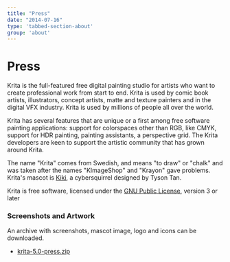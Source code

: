 ```yaml
---
title: "Press"
date: "2014-07-16"
type: 'tabbed-section-about'
group: 'about'
---
```


# Press

Krita is the full-featured free digital painting studio for artists who want to create professional work from start to end. Krita is used by comic book artists, illustrators, concept artists, matte and texture painters and in the digital VFX industry. Krita is used by millions of people all over the world.

Krita has several features that are unique or a first among free software painting applications: support for colorspaces other than RGB, like CMYK, support for HDR painting, painting assistants, a perspective grid. The Krita developers are keen to support the artistic community that has grown around Krita.

The name "Krita" comes from Swedish, and means "to draw" or "chalk" and was taken after the names "KImageShop" and "Krayon" gave problems. Krita's mascot is [Kiki](https://krita.org/en/about/kiki/), a cybersquirrel designed by Tyson Tan.

Krita is free software, licensed under the [GNU Public License](http://www.gnu.org/licenses/gpl.html), version 3 or later

### Screenshots and Artwork

An archive with screenshots, mascot image, logo and icons can be downloaded.

- [krita-5.0-press.zip](https://files.kde.org/krita/marketing/5.0/krita-5.0-press.zip)
